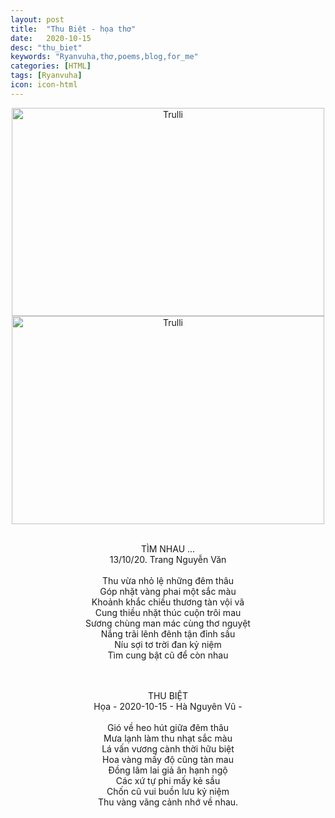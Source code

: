 ```yaml
---
layout: post
title:  "Thu Biệt - họa thơ"
date:   2020-10-15
desc: "thu_biet"
keywords: "Ryanvuha,thơ,poems,blog,for_me"
categories: [HTML]
tags: [Ryanvuha]
icon: icon-html
---
```


<center>
 <img src="https://scontent.flux1-1.fna.fbcdn.net/v/t31.18172-8/22256753_10213102769460493_443025223530597039_o.jpg?_nc_cat=107&ccb=1-3&_nc_sid=cdbe9c&_nc_ohc=SwmSilrlzcQAX9GF3Xo&_nc_ht=scontent.flux1-1.fna&oh=25cdaec23dacf6a7e267e198fa5c1a73&oe=611E64E8" alt="Trulli" width="500" height="333">
  <img src="https://scontent.flux1-1.fna.fbcdn.net/v/t31.18172-8/22289975_10213102769500494_5142421188633320408_o.jpg?_nc_cat=108&ccb=1-3&_nc_sid=cdbe9c&_nc_ohc=NXJUiordOxYAX-1kH6D&_nc_ht=scontent.flux1-1.fna&oh=4572ac9a6aad94f1a1055ee3239d22e2&oe=611DBA83" alt="Trulli" width="500" height="333">
 <br/><br/>

TÌM NHAU ... <br/>
13/10/20. Trang Nguyễn Văn <br/>
<br/>
Thu vừa nhỏ lệ những đêm thâu <br/>
Góp nhặt vàng phai một sắc màu <br/>
Khoảnh khắc chiều thương tàn vội vã <br/>
Cung thiều nhặt thúc cuộn trôi mau <br/>
Sương chùng man mác cùng thơ nguyệt <br/>
Nắng trãi lênh đênh tận đỉnh sầu <br/>
Níu sợi tơ trời đan kỷ niệm <br/>
Tìm cung bật cũ để còn nhau <br/>

<br/> 
<br/>
THU BIỆT<br/>
Họa - 2020-10-15 - Hà Nguyên Vũ - <br/>
<br/>
Gió về heo hút giữa đêm thâu <br/> 
Mưa lạnh làm thu nhạt sắc màu <br/>
Lá vấn vương cành thời hữu biệt <br/>
Hoa vàng mấy độ cũng tàn mau <br/>
Đồng lâm lai giả ân hạnh ngộ <br/>
Các xứ tự phi mấy kẻ sầu <br/>
Chốn cũ vui buồn lưu kỷ niệm <br/>
Thu vàng vãng cảnh nhớ về nhau. <br/>
 
</center>
